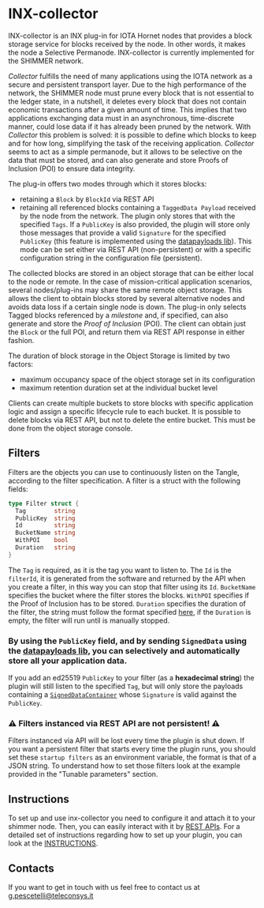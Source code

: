 INX-collector
====================================

INX-collector is an INX plug-in for IOTA Hornet nodes that provides a block storage service for blocks received by the node. In other words, it makes the node a Selective Permanode. INX-collector is currently implemented for the SHIMMER network.

_Collector_ fulfills the need of many applications using the IOTA network as a secure and persistent transport layer. Due to the high performance of the network, the SHIMMER node must prune every block that is not essential to the ledger state, in a nutshell, it deletes every block that does not contain economic transactions after a given amount of time. This implies that two applications exchanging data must in an asynchronous, time-discrete manner, could lose data if it has already been pruned by the network. With _Collector_ this problem is solved: it is possible to define which blocks to keep and for how long, simplifying the task of the receiving application. _Collector_ seems to act as a simple permanode, but it allows to be selective on the data that must be stored, and can also generate and store Proofs of Inclusion (POI) to ensure data integrity.  

The plug-in offers two modes through which it stores blocks:

- retaining a `Block` by `BlockId` via REST API
- retaining all referenced blocks containing a `TaggedData Payload` received by the node from the network. The plugin only stores that with the specified `Tags`. If a `PublicKey` is also provided, the plugin will store only those messages that provide a valid `Signature` for the specified `PublicKey` (this feature is implemented using the [datapayloads lib](https://github.com/iotaledger/datapayloads.go)). This mode can be set either via REST API (non-persistent) or with a specific configuration string in the configuration file (persistent).

The collected blocks are stored in an object storage that can be either local to the node or remote. In the case of mission-critical application scenarios, several nodes/plug-ins may share the same remote object storage. This allows the client to obtain blocks stored by several alternative nodes and avoids data loss if a certain single node is down. The plug-in only selects Tagged blocks referenced by a _milestone_ and, if specified, can also generate and store the _Proof of Inclusion_ (POI). The client can obtain just the `Block` or the full POI, and return them via REST API response in either fashion.

The duration of block storage in the Object Storage is limited by two factors:

- maximum occupancy space of the object storage set in its configuration
- maximum retention duration set at the individual bucket level

Clients can create multiple buckets to store blocks with specific application logic and assign a specific lifecycle rule to each bucket. It is possible to delete blocks via REST API, but not to delete the entire bucket. This must be done from the object storage console.

Filters
---------------------------------

Filters are the objects you can use to continuously listen on the Tangle, according to the filter specification. A filter is a struct with the following fields:

```go
type Filter struct {
  Tag        string
  PublicKey  string    
  Id         string    
  BucketName string   
  WithPOI    bool     
  Duration   string   
}
```
The `Tag` is required, as it is the tag you want to listen to. The `Id` is the `filterId`, it is generated from the software and returned by the API when you create a filter, in this way you can stop that filter using its `Id`. `BucketName` specifies the bucket where the filter stores the blocks. `WithPOI` specifies if the Proof of Inclusion has to be stored. `Duration` specifies the duration of the filter, the string must follow the format specified [here](https://pkg.go.dev/time#ParseDuration), if the `Duration` is empty, the filter will run until is manually stopped. 

### **By using the `PublicKey` field, and by sending `SignedData` using the [datapayloads lib](https://github.com/iotaledger/datapayloads.go), you can selectively and automatically store all your application data.**
If you add an ed25519 `PublicKey` to your filter (as a **hexadecimal string**) the plugin will still listen to the specified `Tag`, but will only store the payloads containing a [`SignedDataContainer`](https://github.com/iotaledger/datapayloads.go/blob/develop/signed_data_container.go) whose `Signature` is valid against the `PublicKey`. 

### :warning: **Filters instanced via REST API are not persistent!** :warning:
Filters instanced via API will be lost every time the plugin is shut down. If you want a persistent filter that starts every time the plugin runs, you should set these `startup filters` as an environment variable, the format is that of a JSON string. To understand how to set those filters look at the example provided in the "Tunable parameters" section.

Instructions
---------------------------------

To set up and use inx-collector you need to configure it and attach it to your shimmer node. Then, you can easily interact with it by [REST APIs](https://app.swaggerhub.com/apis-docs/Giordyfish/inx-collector/1.1.0). For a detailed set of instructions regarding how to set up your plugin, you can look at the [INSTRUCTIONS](INSTRUCTIONS.md).


Contacts
---------------------------------

If you want to get in touch with us feel free to contact us at <g.pescetelli@teleconsys.it>
